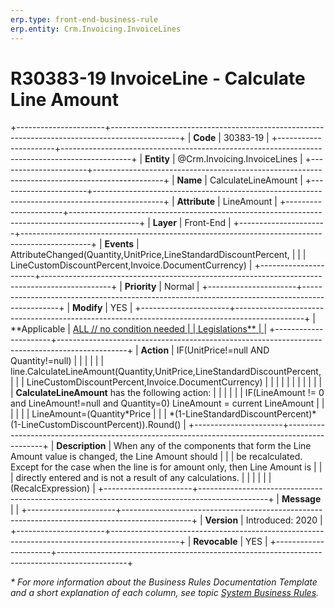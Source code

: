 ```yaml
---
erp.type: front-end-business-rule
erp.entity: Crm.Invoicing.InvoiceLines
---
```


# R30383-19 InvoiceLine - Calculate Line Amount
+----------------------+-----------------------------------------------------------------------------------------------+
| **Code**             | 30383-19                                                                                      |
+----------------------+-----------------------------------------------------------------------------------------------+
| **Entity**           | @Crm.Invoicing.InvoiceLines                                                                   |
+----------------------+-----------------------------------------------------------------------------------------------+
| **Name**             | CalculateLineAmount                                                                           |
+----------------------+-----------------------------------------------------------------------------------------------+
| **Attribute**        | LineAmount                                                                                    |
+----------------------+-----------------------------------------------------------------------------------------------+
| **Layer**            | Front-End                                                                                     |
+----------------------+-----------------------------------------------------------------------------------------------+
| **Events**           | AttributeChanged(Quantity,UnitPrice,LineStandardDiscountPercent,                              |
|                      | LineCustomDiscountPercent,Invoice.DocumentCurrency)                                           |
+----------------------+-----------------------------------------------------------------------------------------------+
| **Priority**         | Normal                                                                                        |
+----------------------+-----------------------------------------------------------------------------------------------+
| **Modify**           | YES                                                                                           |
+----------------------+-----------------------------------------------------------------------------------------------+
| **Applicable         | [ALL // no condition needed                                                                   |
| Legislations**       | ](xref:applicable-legislations)                                                               |
+----------------------+-----------------------------------------------------------------------------------------------+
| **Action**           | IF(UnitPrice!=null AND Quantity!=null)                                                        |
|                      |                                                                                               |
|                      | line.CalculateLineAmount(Quantity,UnitPrice,LineStandardDiscountPercent,                      |
|                      | LineCustomDiscountPercent,Invoice.DocumentCurrency)                                           |
|                      |                                                                                               |
|                      |                                                                                               |
|                      |                                                                                               |
|                      | **CalculateLineAmount** has the following action:                                             |
|                      |                                                                                               |
|                      | IF(LineAmount != 0 and LineAmount!=null and Quantity=0) LineAmount = current LineAmount       |
|                      |                                                                                               |
|                      | LineAmount=(Quantity\*Price                                                                   |
|                      | \*(1-LineStandardDiscountPercent)\*(1-LineCustomDiscountPercent)).Round()                     |
+----------------------+-----------------------------------------------------------------------------------------------+
| **Description**      | When any of the components that form the Line Amount value is changed, the Line Amount should |
|                      | be recalculated. Except for the case when the line is for amount only, then Line Amount is    |
|                      | directly entered and is not a result of any calculations.                                     |
|                      |                                                                                               |
|                      | (RecalcExpression)                                                                            |
+----------------------+-----------------------------------------------------------------------------------------------+
| **Message**          |                                                                                               |
+----------------------+-----------------------------------------------------------------------------------------------+
| **Version**          | Introduced: 2020                                                                              |
+----------------------+-----------------------------------------------------------------------------------------------+
| **Revocable**        | YES                                                                                           |
+----------------------+-----------------------------------------------------------------------------------------------+

*\* For more information about the Business Rules Documentation Template and a short explanation of each column, see
topic [System Business Rules](../templates/template-description-system-business-rules.md).*

